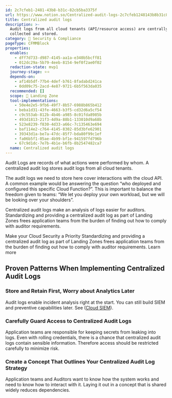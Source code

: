 ```yaml
---
id: 2c7cfeb1-2481-43b8-b31c-82cb5ba3375f
url: https://www.notion.so/Centralized-audit-logs-2c7cfeb1248143b8b31c82cb5ba3375f
title: Centralized audit logs
description: >-
  Audit logs from all cloud tenants (API/resource access) are centrally
  collected and stored. 
category: 🔖 Security & Compliance
pageType: CFMMBlock
properties:
  enables:
    - dff7d733-d987-4145-aa1a-e340b5bcff81
    - 012dc29a-5b79-4eeb-8154-9ef0f2ae0f02
  redaction-state: mvp1
  journey-stage: ⭐️⭐️
  depends-on:
    - af14b5df-77b4-4def-b761-8fadabd241ca
    - 0dd09c75-2acd-4e87-9721-6b5f563da035
  recommended: []
  scope: 🛬 Landing Zone
  tool-implementations:
    - 50e4e2e5-9fb6-49f7-8b57-6988b865b412
    - beba1d31-43fe-4663-b3f5-cd32d6a5cf54
    - c9c553ab-812b-4b46-a985-8c01fda8985b
    - 493d1813-21f3-4d9a-88b1-133010d9a68b
    - 523e8239-f830-4d33-a66c-7c135463e694
    - baf114e2-c764-4145-8302-85d3bfe62901
    - 39343d1a-be7a-47dc-85f7-bda80f99c1ef
    - fa06b5f1-05ae-4b99-bf1e-941597fd796b
    - 67c9d1dc-7e7b-4b1e-b6fb-8b2547482ca7
  name: Centralized audit logs
---
```


Audit Logs are records of what actions were performed by whom. A centralized audit log stores audit logs from all cloud tenants.

The audit logs we need to store here cover interactions with the cloud API. A common example would be answering the question “who deployed and configured this specific Cloud Function?”. This is important to balance the freedom given to teams: “We let you deploy your own workload, but we will be looking over your shoulders”.

Centralized audit logs make an analysis of logs easier for auditors. Standardizing and providing a centralized audit log as part of Landing Zones frees application teams from the burden of finding out how to comply with auditor requirements. 



<!--notion-markdown-cms:raw-->
<CallToAction>
  <CtaHeader>Make your Cloud Security a Priority</CtaHeader>
  <CtaText>Standardizing and providing a centralized audit log as part of Landing Zones frees application teams from the burden of finding out how to comply with auditor requirements.</CtaText>
  <CtaButton class="btn-primary" url="https://www.meshcloud.io/2021/05/19/multi-cloud-security-and-compliance/">Learn more</CtaButton>
</CallToAction>

## Proven Patterns When Implementing Centralized Audit Logs

### Store and Retain First, Worry about Analytics Later

Audit logs enable incident analysis right at the start. You can still build SIEM and preventive capabilities later. See ([Cloud SIEM](./cloud-siem.md)).

### Carefully Guard Access to Centralized Audit Logs

Application teams are responsible for keeping secrets from leaking into logs. Even with rolling credentials, there is a chance that centralized audit logs contain sensible information. Therefore access should be restricted carefully to minimize risk.

### Create a Concept That Outlines Your Centralized Audit Log Strategy

Application teams and Auditors want to know how the system works and need to know how to interact with it. Laying it out in a concept that is shared widely reduces dependencies. 